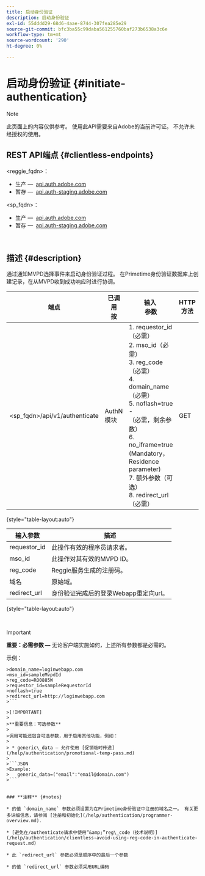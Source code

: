 ```yaml
---
title: 启动身份验证
description: 启动身份验证
exl-id: 55dddd29-68d6-4aae-8744-307fea285e29
source-git-commit: bfc3ba55c99daba561255760baf273b6538a3c6e
workflow-type: tm+mt
source-wordcount: '290'
ht-degree: 0%

---
```


# 启动身份验证 {#initiate-authentication}

>[!NOTE]
>
>此页面上的内容仅供参考。 使用此API需要来自Adobe的当前许可证。 不允许未经授权的使用。

## REST API端点 {#clientless-endpoints}

&lt;reggie_fqdn>：

* 生产 —  [api.auth.adobe.com](http://api.auth.adobe.com/)
* 暂存 —  [api.auth-staging.adobe.com](http://api.auth-staging.adobe.com/)

&lt;sp_fqdn>：

* 生产 —  [api.auth.adobe.com](http://api.auth.adobe.com/)
* 暂存 —  [api.auth-staging.adobe.com](http://api.auth-staging.adobe.com/)

</br>


## 描述 {#description}

通过通知MVPD选择事件来启动身份验证过程。 在Primetime身份验证数据库上创建记录，在从MVPD收到成功响应时进行协调。 



| 端点 | 已调用  </br>按 | 输入   </br>参数 | HTTP  </br>方法 | 响应 | HTTP  </br>响应 |
| --- | --- | --- | --- | --- | --- |
| &lt;sp_fqdn>/api/v1/authenticate | AuthN模块 | 1. requestor_id（必需）</br>2.  mso_id（必需）</br>3.  reg_code（必需）</br>4.  domain_name（必需）</br>5.  noflash=true -  </br>    （必需，剩余参数）</br>6.  no_iframe=true (Mandatory， Residence parameter)</br>7.  额外参数（可选）</br>8.  redirect_url（必需） | GET | 登录Web应用程序将被重定向到MVPD登录页面。 | 302用于完全重定向实施 |

{style="table-layout:auto"}


| 输入参数 | 描述 |
| --- | --- |
| requestor_id | 此操作有效的程序员请求者。 |
| mso_id | 此操作对其有效的MVPD ID。 |
| reg_code | Reggie服务生成的注册码。 |
| 域名 | 原始域。 |
| redirect_url | 身份验证完成后的登录Webapp重定向url。 |

{style="table-layout:auto"}

</br>

>[!IMPORTANT]
> 
>**重要：必需参数 —** 无论客户端实施如何，上述所有参数都是必需的。
>
>
>示例：    
>
>
```
>domain_name=loginwebapp.com
>mso_id=sampleMvpdId
>reg_code=RO0885W
>requestor_id=sampleRequestorId
>noflash=true
>redirect_url=http://loginwebapp.com
>```

>[!IMPORTANT]
> 
>**重要信息：可选参数**
>
>调用可能还包含可选参数，用于启用其他功能，例如：
>
> * generic\_data — 允许使用 [促销临时传递](/help/authentication/promotional-temp-pass.md)
>
>```JSON
>Example:
>   generic_data=("email":"email@domain.com")
>```


### **注释** {#notes}

* 的值 `domain_name` 参数必须设置为在Primetime身份验证中注册的域名之一。 有关更多详细信息，请参阅 [注册和初始化](/help/authentication/programmer-overview.md).

* [避免在/authenticate请求中使用“&amp;”reg\_code（技术说明）](/help/authentication/clientless-avoid-using-reg-code-in-authenticate-request.md)

* 此 `redirect_url` 参数必须是顺序中的最后一个参数

* 的值 `redirect_url` 参数必须采用URL编码

